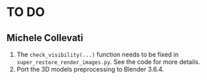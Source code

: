 # TO DO

## Michele Collevati

1. The `check_visibility(...)` function needs to be fixed in `super_restore_render_images.py`. See the code for more details.
2. Port the 3D models preprocessing to Blender 3.6.4.
